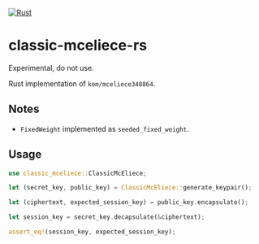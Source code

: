 [![Rust](https://github.com/nixberg/classic-mceliece-rs/actions/workflows/rust.yml/badge.svg)](https://github.com/nixberg/classic-mceliece-rs/actions/workflows/rust.yml)

# classic-mceliece-rs

Experimental, do not use.

Rust implementation of `kem/mceliece348864`.

## Notes

- `FixedWeight` implemented as `seeded_fixed_weight`.

## Usage

```Rust
use classic_mceliece::ClassicMcEliece;

let (secret_key, public_key) = ClassicMcEliece::generate_keypair();

let (ciphertext, expected_session_key) = public_key.encapsulate();

let session_key = secret_key.decapsulate(&ciphertext);

assert_eq!(session_key, expected_session_key);
```
